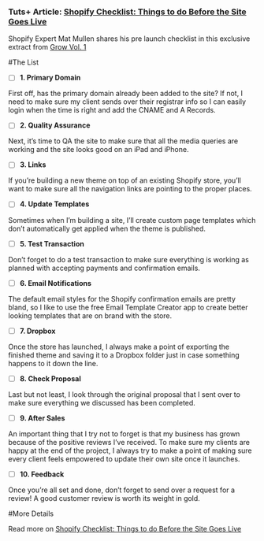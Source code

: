 ### Tuts+ Article: [Shopify Checklist: Things to do Before the Site Goes Live](http://webdesign.tutsplus.com/articles/shopify-checklist-things-to-do-before-the-site-goes-live--cms-24127)

Shopify Expert Mat Mullen shares his pre launch checklist in this exclusive extract from [Grow Vol. 1](http://shopify.com/grow)


#The List

- [ ] **1. Primary Domain**

First off, has the primary domain already been added to the site? If not, I need to make sure my client sends over their registrar info so I can easily login when the time is right and add the CNAME and A Records.

- [ ] **2. Quality Assurance**

Next, it’s time to QA the site to make sure that all the media queries are working and the site looks good on an iPad and iPhone. 

- [ ] **3. Links**

If you’re building a new theme on top of an existing Shopify store, you’ll want to make sure all the navigation links are pointing to the proper places. 

- [ ] **4. Update Templates**

Sometimes when I’m building a site, I’ll create custom page templates which don’t automatically get applied when the theme is published. 

- [ ] **5. Test Transaction**

Don’t forget to do a test transaction to make sure everything is working as planned with accepting payments and confirmation emails. 

- [ ] **6. Email Notifications**

The default email styles for the Shopify confirmation emails are pretty bland, so I like to use the free Email Template Creator app to create better looking templates that are on brand with the store.

- [ ] **7. Dropbox**

Once the store has launched, I always make a point of exporting the finished theme and saving it to a Dropbox folder just in case something happens to it down the line. 

- [ ] **8. Check Proposal**

Last but not least, I look through the original proposal that I sent over to make sure everything we discussed has been completed. 


- [ ] **9. After Sales**

An important thing that I try not to forget is that my business has grown because of the positive reviews I’ve received. To make sure my clients are happy at the end of the project, I always try to make a point of making sure every client feels empowered to update their own site once it launches.

- [ ] **10. Feedback**

Once you’re all set and done, don’t forget to send over a request for a review! A good customer review is worth its weight in gold.


#More Details

Read more on [Shopify Checklist: Things to do Before the Site Goes Live](http://webdesign.tutsplus.com/articles/shopify-checklist-things-to-do-before-the-site-goes-live--cms-24127)

